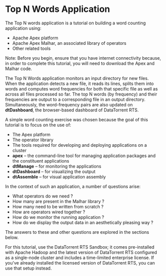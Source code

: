 Top N Words Application
=======================

The Top N words application is a tutorial on building a word counting application using:

-   Apache Apex platform
-   Apache Apex Malhar, an associated library of operators
-   Other related tools

Note: Before you begin, ensure that you have internet connectivity
because, in order to complete this tutorial, you will need to download
the Apex and Malhar code.

The Top N Words application monitors an input directory for new
files. When the application detects a new file, it reads its lines,
splits them into words and computes word frequencies for both that specific file
as well as across all files processed so far. The top N words (by
frequency) and their frequencies are output to a corresponding file in
an output directory. Simultaneously, the word-frequency pairs are also
updated on **dtDashboard**, the browser-based dashboard of DataTorrent RTS.

A simple word counting exercise was chosen because the goal of this tutorial is to focus on the use of:

-   The Apex platform
-   The operator library
-   The tools required for developing and deploying
    applications on a cluster
-   **apex** &ndash; the command-line tool for managing
    application packages and the constituent applications
-   **dtManage** &ndash; for monitoring the applications
-   **dtDashboard** &ndash; for visualizing the output
-   **dtAssemble** &ndash; for  visual application assembly

In the context of such an application, a number of questions arise:

-   What operators do we need ?
-   How many are present in the Malhar library ?
-   How many need to be written from scratch ?
-   How are operators wired together ?
-   How do we monitor the running application ?
-   How do we display the output data in an aesthetically pleasing way ?

The answers to these and other questions are explored in the sections below.

For this tutorial, use the DataTorrent RTS Sandbox; it comes pre-installed
with Apache Hadoop and the latest version of DataTorrent RTS configured as a single-node
cluster and includes a time-limited enterprise license. If you've already installed the licensed version of DataTorrent RTS, you
can use that setup instead.
